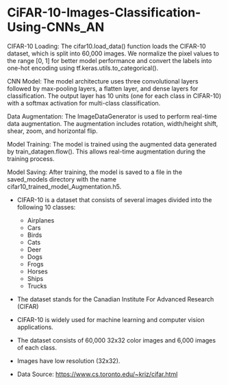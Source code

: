 # CiFAR-10-Images-Classification-Using-CNNs_AN


CIFAR-10 Loading: The cifar10.load_data() function loads the CIFAR-10 dataset, which is split into 60,000 images. We normalize the pixel values to the range [0, 1] for better model performance and convert the labels into one-hot encoding using tf.keras.utils.to_categorical().

CNN Model: The model architecture uses three convolutional layers followed by max-pooling layers, a flatten layer, and dense layers for classification. The output layer has 10 units (one for each class in CIFAR-10) with a softmax activation for multi-class classification.

Data Augmentation: The ImageDataGenerator is used to perform real-time data augmentation. The augmentation includes rotation, width/height shift, shear, zoom, and horizontal flip.

Model Training: The model is trained using the augmented data generated by train_datagen.flow(). This allows real-time augmentation during the training process.

Model Saving: After training, the model is saved to a file in the saved_models directory with the name cifar10_trained_model_Augmentation.h5.

- CIFAR-10 is a dataset that consists of several images divided into the following 10 classes: 
    - Airplanes
    - Cars 
    - Birds
    - Cats
    - Deer
    - Dogs
    - Frogs
    - Horses
    - Ships
    - Trucks

- The dataset stands for the Canadian Institute For Advanced Research (CIFAR)
- CIFAR-10 is widely used for machine learning and computer vision applications. 
- The dataset consists of 60,000 32x32 color images and 6,000 images of each class.
- Images have low resolution (32x32). 
- Data Source: https://www.cs.toronto.edu/~kriz/cifar.html
